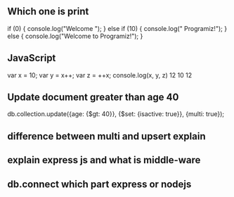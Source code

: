## Which one is print
if (0) {
    console.log("Welcome ");
} else if (10) {
    console.log(" Programiz!");
} else {
    console.log("Welcome to Programiz!");
}

## JavaScript
var x  = 10;
var y = x++;
var z = ++x;
console.log(x, y, z) 12 10 12


## Update document greater than age 40
db.collection.update({age: {$gt: 40}}, {$set: {isactive: true}}, {multi: true});

## difference between multi and upsert explain

## explain express js and what is middle-ware

## db.connect which part express or nodejs